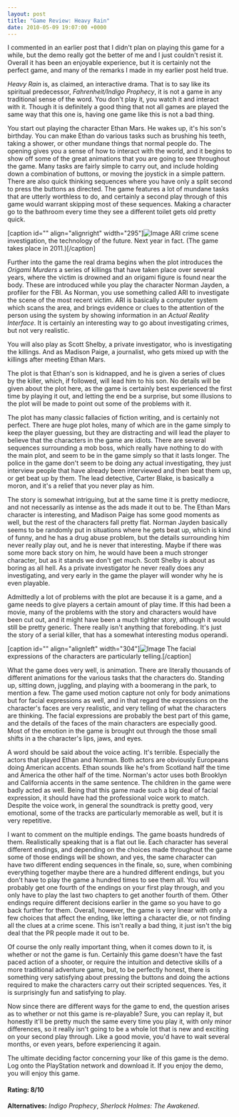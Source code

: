```yaml
---
layout: post
title: "Game Review: Heavy Rain"
date: 2010-05-09 19:07:00 +0000
---
```

I commented in an earlier post that I didn't plan on playing this game for a while, but the demo really got the better of me and I just couldn't resist it. Overall it has been an enjoyable experience, but it is certainly not the perfect game, and many of the remarks I made in my earlier post held true.

<i>Heavy Rain</i> is, as claimed, an interactive drama. That is to say like its spiritual predecessor, <i>Fahrenheit/Indigo Prophecy</i>, it is not a game in any traditional sense of the word. You don't play it, you watch it and interact with it. Though it is definitely a good thing that not all games are played the same way that this one is, having one game like this is not a bad thing.

You start out playing the character Ethan Mars. He wakes up, it's his son's birthday. You can make Ethan do various tasks such as brushing his teeth, taking a shower, or other mundane things that normal people do. The opening gives you a sense of how to interact with the world, and it begins to show off some of the great animations that you are going to see throughout the game. Many tasks are fairly simple to carry out, and include holding down a combination of buttons, or moving the joystick in a simple pattern. There are also quick thinking sequences where you have only a split second to press the buttons as directed. The game features a lot of mundane tasks that are utterly worthless to do, and certainly a second play through of this game would warrant skipping most of these sequences. Making a character go to the bathroom every time they see a different toilet gets old pretty quick.

[caption id="" align="alignright" width="295"]![Image](/https://www.jackeverett.com/rc_files/h/r/hrain2.JPG) ARI crime scene investigation, the technology of the future. Next year in fact. (The game takes place in 2011.)[/caption]

Further into the game the real drama begins when the plot introduces the <i>Origami Murders</i> a series of killings that have taken place over several years, where the victim is drowned and an origami figure is found near the body. These are introduced while you play the character Norman Jayden, a profiler for the FBI. As Norman, you use something called ARI to investigate the scene of the most recent victim. ARI is basically a computer system which scans the area, and brings evidence or clues to the attention of the person using the system by showing information in an <i>Actual Reality Interface</i>. It is certainly an interesting way to go about investigating crimes, but not very realistic.

You will also play as Scott Shelby, a private investigator, who is investigating the killings. And as Madison Paige, a journalist, who gets mixed up with the killings after meeting Ethan Mars.

The plot is that Ethan's son is kidnapped, and he is given a series of clues by the killer, which, if followed, will lead him to his son. No details will be given about the plot here, as the game is certainly best experienced the first time by playing it out, and letting the end be a surprise, but some illusions to the plot will be made to point out some of the problems with it.

The plot has many classic fallacies of fiction writing, and is certainly not perfect. There are huge plot holes, many of which are in the game simply to keep the player guessing, but they are distracting and will lead the player to believe that the characters in the game are idiots. There are several sequences surrounding a mob boss, which really have nothing to do with the main plot, and seem to be in the game simply so that it lasts longer. The police in the game don't seem to be doing any actual investigating, they just interview people that have already been interviewed and then beat them up, or get beat up by them. The lead detective, Carter Blake, is basically a moron, and it's a relief that you never play as him.

The story is somewhat intriguing, but at the same time it is pretty mediocre, and not necessarily as intense as the ads made it out to be. The Ethan Mars character is interesting, and Madison Paige has some good moments as well, but the rest of the characters fall pretty flat. Norman Jayden basically seems to be randomly put in situations where he gets beat up, which is kind of funny, and he has a drug abuse problem, but the details surrounding him never really play out, and he is never that interesting. Maybe if there was some more back story on him, he would have been a much stronger character, but as it stands we don't get much. Scott Shelby is about as boring as all hell. As a private investigator he never really does any investigating, and very early in the game the player will wonder why he is even playable.

Admittedly a lot of problems with the plot are because it is a game, and a game needs to give players a certain amount of play time. If this had been a movie, many of the problems with the story and characters would have been cut out, and it might have been a much tighter story, although it would still be pretty generic. There really isn't anything that foreboding. It's just the story of a serial killer, that has a somewhat interesting modus operandi.

[caption id="" align="alignleft" width="304"]![Image](/https://www.jackeverett.com/rc_files/h/r/hrain3.JPG) The facial expressions of the characters are particularly telling.[/caption]

What the game does very well, is animation. There are literally thousands of different animations for the various tasks that the characters do. Standing up, sitting down, juggling, and playing with a boomerang in the park, to mention a few. The game used motion capture not only for body animations but for facial expressions as well, and in that regard the expressions on the character's faces are very realistic, and very telling of what the characters are thinking. The facial expressions are probably the best part of this game, and the details of the faces of the main characters are especially good. Most of the emotion in the game is brought out through the those small shifts in a the character's lips, jaws, and eyes.

A word should be said about the voice acting. It's terrible. Especially the actors that played Ethan and Norman. Both actors are obviously Europeans doing American accents. Ethan sounds like he's from Scotland half the time and America the other half of the time. Norman's actor uses both Brooklyn and California accents in the same sentence. The children in the game were badly acted as well. Being that this game made such a big deal of facial expression, it should have had the professional voice work to match. Despite the voice work, in general the soundtrack is pretty good, very emotional, some of the tracks are particularly memorable as well, but it is very repetitive.

I want to comment on the multiple endings. The game boasts hundreds of them. Realistically speaking that is a flat out lie. Each character has several different endings, and depending on the choices made throughout the game some of those endings will be shown, and yes, the same character can have two different ending sequences in the finale, so, sure, when combining everything together maybe there are a hundred different endings, but you don't have to play the game a hundred times to see them all. You will probably get one fourth of the endings on your first play through, and you only have to play the last two chapters to get another fourth of them. Other endings require different decisions earlier in the game so you have to go back further for them. Overall, however, the game is very linear with only a few choices that affect the ending, like letting a character die, or not finding all the clues at a crime scene. This isn't really a bad thing, it just isn't the big deal that the PR people made it out to be.

Of course the only really important thing, when it comes down to it, is whether or not the game is fun. Certainly this game doesn't have the fast paced action of a shooter, or require the intuition and detective skills of a more traditional adventure game, but, to be perfectly honest, there is something very satisfying about pressing the buttons and doing the actions required to make the characters carry out their scripted sequences. Yes, it is surprisingly fun and satisfying to play.

Now since there are different ways for the game to end, the question arises as to whether or not this game is re-playable? Sure, you can replay it, but honestly it'll be pretty much the same every time you play it, with only minor differences, so it really isn't going to be a whole lot that is new and exciting on your second play through. Like a good movie, you'd have to wait several months, or even years, before experiencing it again.

The ultimate deciding factor concerning your like of this game is the demo. Log onto the PlayStation network and download it. If you enjoy the demo, you will enjoy this game.
<h4>Rating: 8/10</h4>
<b>Alternatives:</b> <i>Indigo Prophecy</i>, <i>Sherlock Holmes: The Awakened</i>.
